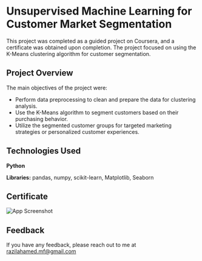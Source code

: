 
# Unsupervised Machine Learning for Customer Market Segmentation

This project was completed as a guided project on Coursera, and a certificate was obtained upon completion. The project focused on using the K-Means clustering algorithm for customer segmentation.


## Project Overview


The main objectives of the project were:

- Perform data preprocessing to clean and prepare the data for clustering analysis.
- Use the K-Means algorithm to segment customers based on their purchasing behavior.
- Utilize the segmented customer groups for targeted marketing strategies or personalized customer experiences.

## Technologies Used

**Python**

**Libraries:** pandas, numpy, scikit-learn, Matplotlib, Seaborn

## Certificate

![App Screenshot]([https://github.com/razilahamed/Unsupervised-Machine-Learning-for-Customer-Market-Segmentation/blob/master/1111.png?raw=true](https://github.com/razilahamed/Unsupervised-Machine-Learning-for-Customer-Market-Segmentation/blob/master/Unsupervised%20Machine%20Learning%20for%20Customer%20Market%20Segmentation.png?raw=true))


## Feedback

If you have any feedback, please reach out to me at razilahamed.mf@gmail.com

